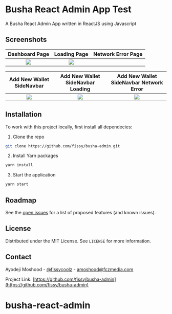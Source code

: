 # Busha React Admin App Test
A Busha React Admin App written in ReactJS using Javascript
## Screenshots

Dashboard Page               |  Loading Page               | Network Error Page              
:-------------------------:|:-------------------------:|:-------------------------:
![](https://raw.githubusercontent.com/fissy/busha-admin/master/screenshot/dashboard.png)|![](https://raw.githubusercontent.com/fissy/busha-admin/master/screenshot/dashboard.png)|

Add New Wallet SideNavbar                |  Add New Wallet SideNavbar Loading              | Add New Wallet SideNavbar Network Error               
:-------------------------:|:-------------------------:|:-------------------------:
![](https://raw.githubusercontent.com/fissy/moniee-mobile/master/screenshot/otp_screen.png)|![](https://raw.githubusercontent.com/fissy/moniee-mobile/master/screenshot/home_screen.png)|![](https://raw.githubusercontent.com/fissy/moniee-mobile/master/screenshot/request_screen.png)|
         

## Installation
To work with this project locally, first install all dependecies:
1. Clone the repo
```sh
git clone https://github.com/fissy/busha-admin.git

```
2. Install Yarn packages
```sh
yarn install 
```
3. Start the application 
```sh
yarn start 
```

## Roadmap

See the [open issues](https://github.com/fissy/busha-admin/issues) for a list of proposed features (and known issues).

## License

Distributed under the MIT License. See `LICENSE` for more information.

## Contact

Ayodeji Moshood - [@fissycoolz](https://twitter.com/fissycoolz) - amoshood@fczmedia.com

Project Link: [https://github.com/fissy/busha-admin](https://github.com/fissy/busha-admin)
# busha-react-admin
